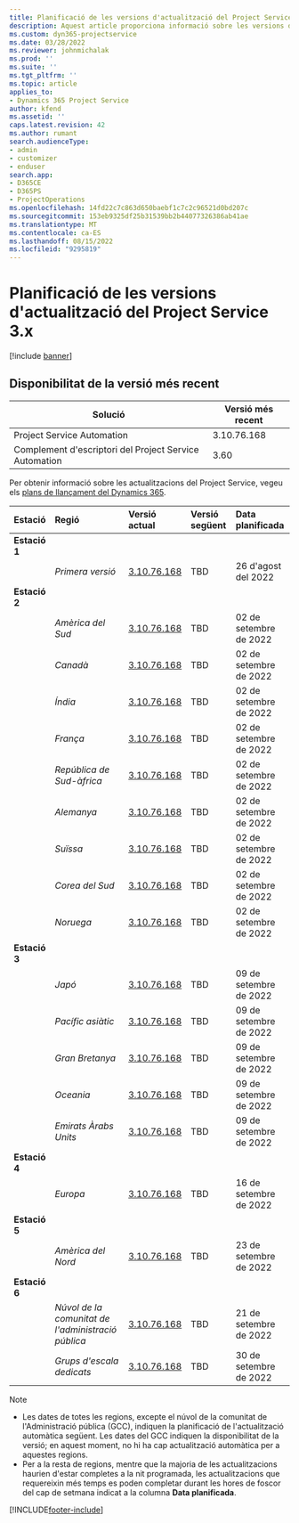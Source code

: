 ```yaml
---
title: Planificació de les versions d'actualització del Project Service 3.x
description: Aquest article proporciona informació sobre les versions disponibles i properes de Dynamics 365 Project Service Automation.
ms.custom: dyn365-projectservice
ms.date: 03/28/2022
ms.reviewer: johnmichalak
ms.prod: ''
ms.suite: ''
ms.tgt_pltfrm: ''
ms.topic: article
applies_to:
- Dynamics 365 Project Service
author: kfend
ms.assetid: ''
caps.latest.revision: 42
ms.author: rumant
search.audienceType:
- admin
- customizer
- enduser
search.app:
- D365CE
- D365PS
- ProjectOperations
ms.openlocfilehash: 14fd22c7c863d650baebf1c7c2c96521d0bd207c
ms.sourcegitcommit: 153eb9325df25b31539bb2b44077326386ab41ae
ms.translationtype: MT
ms.contentlocale: ca-ES
ms.lasthandoff: 08/15/2022
ms.locfileid: "9295819"
---
```

# <a name="update-release-schedule-for-project-service-3x"></a>Planificació de les versions d'actualització del Project Service 3.x

[!include [banner](../includes/psa-now-project-operations.md)]

## <a name="latest-version-availability"></a>Disponibilitat de la versió més recent

| Solució  | Versió més recent |
|-------|----|
| Project Service Automation    | 3.10.76.168 |
| Complement d'escriptori del Project Service Automation                | 3.60          |

Per obtenir informació sobre les actualitzacions del Project Service, vegeu els [plans de llançament del Dynamics 365](/dynamics365/release-plans/). 

| Estació  | Regió | Versió actual | Versió següent |  Data planificada
| :---   | :---   | :---   | :---   |:---   |         
|<strong>Estació 1</strong> | |  |  | |
| | <i>Primera versió</i> | [3.10.76.168](whats-new-ur-45.md) | TBD | 26 d'agost del 2022
|<strong>Estació 2</strong> | |  |  | |
| | <i>Amèrica del Sud</i> | [3.10.76.168](whats-new-ur-45.md) | TBD | 02 de setembre de 2022
| | <i>Canadà</i> | [3.10.76.168](whats-new-ur-45.md) | TBD | 02 de setembre de 2022
| | <i>Índia</i> | [3.10.76.168](whats-new-ur-45.md) | TBD | 02 de setembre de 2022
| | <i>França</i> | [3.10.76.168](whats-new-ur-45.md) | TBD | 02 de setembre de 2022
| | <i>República de Sud-àfrica</i> | [3.10.76.168](whats-new-ur-45.md) | TBD | 02 de setembre de 2022
| | <i>Alemanya</i> | [3.10.76.168](whats-new-ur-45.md) | TBD | 02 de setembre de 2022
| | <i>Suïssa</i> | [3.10.76.168](whats-new-ur-45.md) | TBD | 02 de setembre de 2022
| | <i>Corea del Sud</i> | [3.10.76.168](whats-new-ur-45.md) | TBD | 02 de setembre de 2022
| | <i>Noruega</i> | [3.10.76.168](whats-new-ur-45.md) | TBD | 02 de setembre de 2022
|<strong>Estació 3</strong> | |  |  | |
| | <i>Japó</i> | [3.10.76.168](whats-new-ur-45.md) | TBD | 09 de setembre de 2022
| | <i>Pacífic asiàtic</i> | [3.10.76.168](whats-new-ur-45.md) | TBD | 09 de setembre de 2022
| | <i>Gran Bretanya</i> | [3.10.76.168](whats-new-ur-45.md) | TBD | 09 de setembre de 2022
| | <i>Oceania</i> | [3.10.76.168](whats-new-ur-45.md) | TBD | 09 de setembre de 2022
| | <i>Emirats Àrabs Units</i> | [3.10.76.168](whats-new-ur-45.md) | TBD | 09 de setembre de 2022
|<strong>Estació 4</strong> | |  |  | |
| | <i>Europa</i> | [3.10.76.168](whats-new-ur-45.md) | TBD | 16 de setembre de 2022
|<strong>Estació 5</strong> | |  |  | |
| | <i>Amèrica del Nord</i> | [3.10.76.168](whats-new-ur-45.md) | TBD | 23 de setembre de 2022
|<strong>Estació 6</strong> | |  |  | |
| | <i>Núvol de la comunitat de l'administració pública</i> | [3.10.76.168](whats-new-ur-45.md) | TBD | 21 de setembre de 2022
| | <i>Grups d'escala dedicats</i> | [3.10.76.168](whats-new-ur-45.md) | TBD | 30 de setembre de 2022




>[!Note]
> - Les dates de totes les regions, excepte el núvol de la comunitat de l'Administració pública (GCC), indiquen la planificació de l'actualització automàtica següent. Les dates del GCC indiquen la disponibilitat de la versió; en aquest moment, no hi ha cap actualització automàtica per a aquestes regions.
> - Per a la resta de regions, mentre que la majoria de les actualitzacions haurien d'estar completes a la nit programada, les actualitzacions que requereixin més temps es poden completar durant les hores de foscor del cap de setmana indicat a la columna **Data planificada**.


[!INCLUDE[footer-include](../includes/footer-banner.md)]
